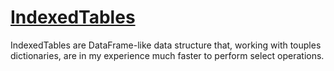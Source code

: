 # [IndexedTables](https://github.com/JuliaComputing/IndexedTables.jl)

IndexedTables are DataFrame-like data structure that, working with touples dictionaries, are in my experience much faster to perform select operations.

